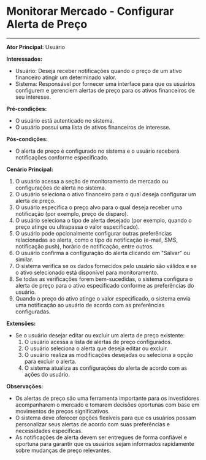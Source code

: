 # Monitorar Mercado - Configurar Alerta de Preço
___

**Ator Principal:** Usuário

**Interessados:**
- Usuário: Deseja receber notificações quando o preço de um ativo financeiro atingir um determinado valor.
- Sistema: Responsável por fornecer uma interface para que os usuários configurem e gerenciem alertas de preço para os ativos financeiros de seu interesse.

**Pré-condições:**
- O usuário está autenticado no sistema.
- O usuário possui uma lista de ativos financeiros de interesse.

**Pós-condições:**
- O alerta de preço é configurado no sistema e o usuário receberá notificações conforme especificado.

**Cenário Principal:**
1. O usuário acessa a seção de monitoramento de mercado ou configurações de alerta no sistema.
2. O usuário seleciona o ativo financeiro para o qual deseja configurar um alerta de preço.
3. O usuário especifica o preço alvo para o qual deseja receber uma notificação (por exemplo, preço de disparo).
4. O usuário seleciona o tipo de alerta desejado (por exemplo, quando o preço atinge ou ultrapassa o valor especificado).
5. O usuário pode opcionalmente configurar outras preferências relacionadas ao alerta, como o tipo de notificação (e-mail, SMS, notificação push), horário de notificação, entre outros.
6. O usuário confirma a configuração do alerta clicando em "Salvar" ou similar.
7. O sistema verifica se os dados fornecidos pelo usuário são válidos e se o ativo selecionado está disponível para monitoramento.
8. Se todas as verificações forem bem-sucedidas, o sistema configura o alerta de preço para o ativo especificado conforme as preferências do usuário.
9. Quando o preço do ativo atinge o valor especificado, o sistema envia uma notificação ao usuário de acordo com as preferências configuradas.

**Extensões:**
- Se o usuário desejar editar ou excluir um alerta de preço existente:
    1. O usuário acessa a lista de alertas de preço configurados.
    2. O usuário seleciona o alerta que deseja editar ou excluir.
    3. O usuário realiza as modificações desejadas ou seleciona a opção para excluir o alerta.
    4. O sistema atualiza as configurações do alerta de acordo com as ações do usuário.

**Observações:**
- Os alertas de preço são uma ferramenta importante para os investidores acompanharem o mercado e tomarem decisões oportunas com base em movimentos de preços significativos.
- O sistema deve oferecer opções flexíveis para que os usuários possam personalizar seus alertas de acordo com suas preferências e necessidades específicas.
- As notificações de alerta devem ser entregues de forma confiável e oportuna para garantir que os usuários sejam informados rapidamente sobre mudanças de preço relevantes.